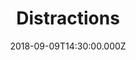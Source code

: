 ---
title: "Distractions"
image: "https://firebasestorage.googleapis.com/v0/b/flatland-api.appspot.com/o/sermons%2FScreen%20Shot%202018-09-11%20at%206.06.09%20PM.png?alt=media&token=708ea5e6-9ac4-4cc3-9c5c-4187667e26dc"
date: "2018-09-09T14:30:00.000Z"
video:
  type: "vimeo"
  id: 289010279
speaker:
  name: "Bart Wilkins"
  permalink: "bart-wilkins"
series: "drifters"
---